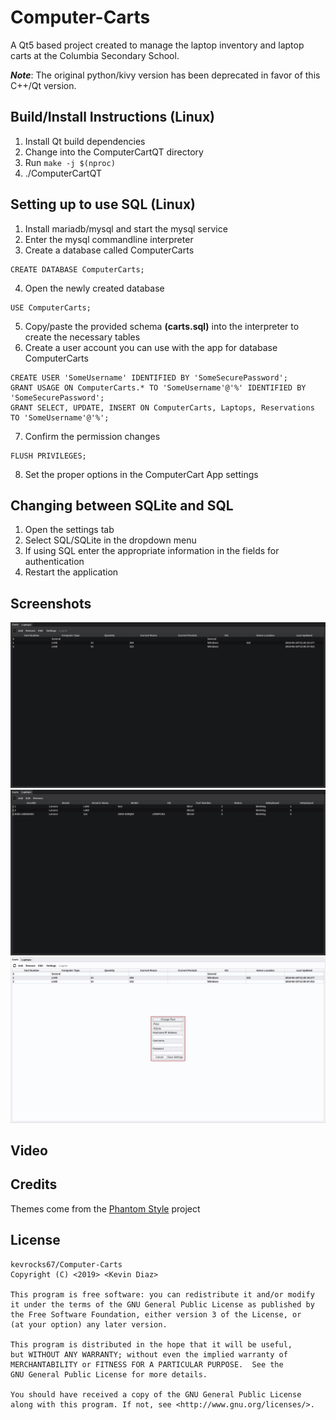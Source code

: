 # Computer-Carts
A Qt5 based project created to manage the laptop inventory and laptop carts at the
Columbia Secondary School.

***Note***: The original python/kivy version has been deprecated in favor of this C++/Qt version.

## Build/Install Instructions (Linux)
1. Install Qt build dependencies
2. Change into the ComputerCartQT directory
3. Run `make -j $(nproc)`
4. ./ComputerCartQT

## Setting up to use SQL (Linux)
1. Install mariadb/mysql and start the mysql service
2. Enter the mysql commandline interpreter
3. Create a database called ComputerCarts
```
CREATE DATABASE ComputerCarts;
```
4. Open the newly created database
```
USE ComputerCarts;
```
5. Copy/paste the provided schema **(carts.sql)** into the interpreter to create the necessary
    tables
6. Create a user account you can use with the app for database ComputerCarts
```
CREATE USER 'SomeUsername' IDENTIFIED BY 'SomeSecurePassword';
GRANT USAGE ON ComputerCarts.* TO 'SomeUsername'@'%' IDENTIFIED BY 'SomeSecurePassword';
GRANT SELECT, UPDATE, INSERT ON ComputerCarts, Laptops, Reservations TO 'SomeUsername'@'%';
```
7. Confirm the permission changes
```
FLUSH PRIVILEGES;
```
8. Set the proper options in the ComputerCart App settings

## Changing between SQLite and SQL
1. Open the settings tab
2. Select SQL/SQLite in the dropdown menu
3. If using SQL enter the appropriate information in the fields for authentication
4. Restart the application

## Screenshots
![Cart Tab](Screenshots/carts-tab.png)
![Laptop Inventory Tab](Screenshots/laptop-tab.png)
![Settings Panel](Screenshots/settings.png)

## Video

## Credits
Themes come from the [Phantom Style](https://github.com/randrew/phantomstyle) project

## License
    kevrocks67/Computer-Carts
    Copyright (C) <2019> <Kevin Diaz>

    This program is free software: you can redistribute it and/or modify
    it under the terms of the GNU General Public License as published by
    the Free Software Foundation, either version 3 of the License, or
    (at your option) any later version.

    This program is distributed in the hope that it will be useful,
    but WITHOUT ANY WARRANTY; without even the implied warranty of
    MERCHANTABILITY or FITNESS FOR A PARTICULAR PURPOSE.  See the
    GNU General Public License for more details.

    You should have received a copy of the GNU General Public License
    along with this program. If not, see <http://www.gnu.org/licenses/>.
